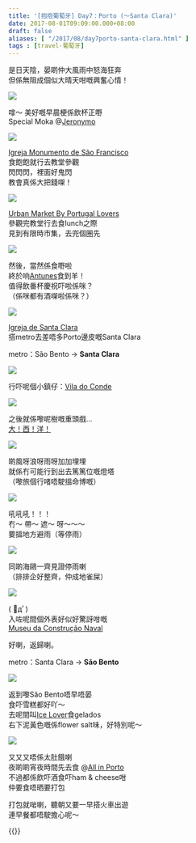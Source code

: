 ```yaml
---
title: '[抱抱葡萄牙] Day7：Porto (～Santa Clara)'
date: 2017-08-01T09:09:00.000+08:00
draft: false
aliases: [ "/2017/08/day7porto-santa-clara.html" ]
tags : [travel-葡萄牙]
---
```


是日天陰，晏啲仲大風雨中怒海狂奔  
但係無阻成個似大晴天咁嘅興奮心情！  

![](/images/portugal7a.jpg)

嗱～ 美好嘅早晨梗係飲杯正嘢  
Special Moka @[Jeronymo](https://hidie.net/portugal7a/)  

![](/images/portugal7b.jpg)

[Igreja Monumento de São Francisco](https://hidie.net/portugal7b/)  
食飽飽就行去教堂參觀  
閃閃閃，裡面好鬼閃  
教會真係大把錢㗎！  

![](/images/portugal7c.jpg)

[Urban Market By Portugal Lovers](https://hidie.net/portugal7c/)  
參觀完教堂行去食lunch之際  
見到有限時市集，去兜個圈先  

![](/images/portugal7d.jpg)

然後，當然係食嘢啦  
終於响[Antunes](https://hidie.net/portugal7d/)食到羊！  
值得飲番杯慶祝吓啦係咪？  
（係咪都有酒㗎啦係咪？）  

![](/images/portugal7e.jpg)

[Igreja de Santa Clara](https://hidie.net/portugal7e/)  
搭metro去差唔多Porto邊皮嘅Santa Clara  
  
metro：São Bento → **Santa Clara**  
  
  

![](/images/portugal7f.jpg)

行吓呢個小鎮仔：[Vila do Conde](https://hidie.net/portugal7f/)  

![](/images/portugal7.jpg)

之後就係嚟呢樹嘅重頭戲...  
[大！西！洋！](https://hidie.net/portugal7g/)  

![](/images/portugal7g2.jpg)

啲風呀浪呀雨呀加加埋埋  
就係冇可能行到出去篤篤位嘅燈塔  
（嚟旅個行啫唔駛搵命博嘅）  

![](/images/portugal7g.jpg)

吼吼吼！！！  
冇～ 帶～ 遮～ 呀～～～  
要搵地方避雨（等停雨）  

![](/images/portugal7g3.jpg)

同啲海鷗一齊見證停雨喇  
（排排企好整齊，仲成地雀屎）  

![](/images/portugal7h.jpg)

( ﾟдﾟ)   
入咗呢間個外表好似好驚訝咁嘅  
[Museu da Construção Naval](https://hidie.net/portugal7h/)  
  
好喇，返歸喇。  
  
metro：Santa Clara → **São Bento**  
  
  

![](/images/portugal7i.jpg)

返到嚟São Bento唔早唔晏  
食吓雪糕都好吖～  
去呢間叫[Ice Lover](https://hidie.net/portugal7i/)食gelados  
右下泥黃色嘅係flower salt味，好特別呢～  

![](/images/portugal7j.jpg)

又又又唔係太肚餓喇  
夜啲啲宵夜時間先去食 @[All in Porto](https://hidie.net/portugal7j/)  
不過都係飲吓酒食吓ham & cheese咁  
仲要食唔晒要打包  
  
打包就啱喇，聽朝又要一早搭火車出遊  
連早餐都唔駛擔心呢～  
  

{{<portugal>}}  
